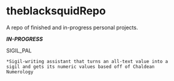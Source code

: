 theblacksquidRepo
=================

A repo of finished and in-progress personal projects. 

***IN-PROGRESS***

SIGIL_PAL
    
    *Sigil-writing assistant that turns an all-text value into a
    sigil and gets its numeric values based off of Chaldean 
    Numerology
